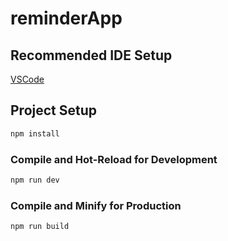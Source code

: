 # reminderApp

## Recommended IDE Setup

[VSCode](https://code.visualstudio.com/) 


## Project Setup

```sh
npm install
```

### Compile and Hot-Reload for Development

```sh
npm run dev
```

### Compile and Minify for Production

```sh
npm run build
```
